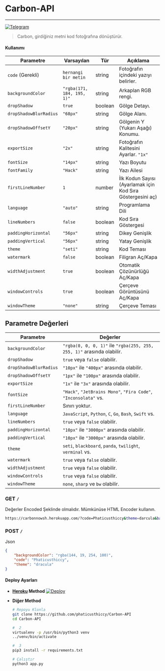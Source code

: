 # Carbon-API
---

[![Telegram](https://img.shields.io/badge/Telegram-Channel-pink)](https://t.me/phaticusthiccy)


> Carbon, girdiğiniz metni kod fotoğrafına dönüştürür.

#### Kullanımı

| Parametre              | Varsayılan                 | Tür     | Açıklama                                                     |
| ---------------------- | -------------------------- | ------- | ------------------------------------------------------------ |
| `code` (Gerekli)       | `hernangi bir metin`       | string  | Fotoğrafın içindeki yazıyı belirler.                         |
| `backgroundColor`      | `"rgba(171, 184, 195, 1)"` | string  | Arkaplan RGB rengi.                                          |
| `dropShadow`           | `true`                     | boolean | Gölge Detayı.                                                |
| `dropShadowBlurRadius` | `"68px"`                   | string  | Gölge Alanı.                                                 |
| `dropShadowOffsetY`    | `"20px"`                   | string  | Gölgenin Y (Yukarı Aşağı) Konumu.                            |
| `exportSize`           | `"2x"`                     | string  | Fotoğrafın Kalitesini Ayarlar. `"1x"` | `"2x"` | `"3x"`      |
| `fontSize`             | `"14px"`                   | string  | Yazı Boyutu                                                  |
| `fontFamily`           | `"Hack"`                   | string  | Yazı Ailesi                                                  |
| `firstLineNumber`      | `1`                        | number  | İlk Kodun Sayısı (Ayarlamak için Kod Sıra Göstergesini aç)   |
| `language`             | `"auto"`                   | string  | Programlama Dili                                             |
| `lineNumbers`          | `false`                    | boolean | Kod Sıra Göstergesi                                          |
| `paddingHorizontal`    | `"56px"`                   | string  | Dikey Genişlik                                               |
| `paddingVertical`      | `"56px"`                   | string  | Yatay Genişlik                                               |
| `theme`                | `"seti"`                   | string  | Kod Teması                                                   |
| `watermark`            | `false`                    | boolean | Filigran Aç/Kapa                                             | 
| `widthAdjustment`      | `true`                     | boolean | Otomatik Çözünürlüğü Aç/Kapa                                 |
| `windowControls`       | `true`                     | boolean | Çerçeve Görüntüsünü Aç/Kapa                                  |
| `windowTheme`          | `"none"`                   | string  | Çerçeve Teması                                               |

##

## Parametre Değerleri 

| Parametre              | Değerler                       |
| ---------------------- | -------------------------------|
| `backgroundColor`      | `"rgba(0, 0, 0, 1)"` ile `"rgba(255, 255, 255, 1)"` arasında olabilir. |
| `dropShadow`           | `true` veya `false` olabilir.                                 |
| `dropShadowBlurRadius` | `"10px"` ile `"400px"` arasında olabilir.                     |
| `dropShadowOffsetY`    | `"1px"` ile `"100px"` arasında olabilir.                      |
| `exportSize`           | `"1x"` ile `"3x"` arasında olabilir.                          |
| `fontSize`             | `"Hack"`, `"JetBrains Mono"`, `"Fira Code"`, `"Inconsolata"` vs. |
| `firstLineNumber`      | Sınırı yoktur.                                                |
| `language`             | `JavaScript`, `Python`, `C`, `Go`, `Bash`, `Swift` vs.        |
| `lineNumbers`          | `true` veya `false` olabilir.                                 |
| `paddingHorizontal`    | `"10px"` ile `"3000px"` arasında olabilir.                    |
| `paddingVertical`      | `"10px"` ile `"3000px"` arasında olabilir.                    |
| `theme`                | `seti`, `blackboard`, `panda`, `twilight`, `verminal` vs.     |
| `watermark`            | `true` veya `false` olabilir.                                 |
| `widthAdjustment`      | `true` veya `false` olabilir.                                 |
| `windowControls`       | `true` veya `false` olabilir.                                 |
| `windowTheme`          | `none`, `sharp` ve `bw` olabilir.                             |

### GET `/`

Değerler Encoded Şeklinde olmalıdır. Mümkünüse HTML Encoder kullanın.

```bash
https://carbonnowsh.herokuapp.com/?code=Phaticusthiccy&theme=darcula&backgroundColor=rgba(144, 19, 254, 100)
```

### POST `/`

Json

```json
{
    "backgroundColor": "rgba(144, 19, 254, 100)",
    "code": "Phaticusthiccy",
    "theme": "dracula"
}
```

#### Deploy Ayarları

* **[Heroku](https://www.heroku.com/) Method** 
  [![Deploy](https://www.herokucdn.com/deploy/button.svg)](https://heroku.com/deploy?template=https://github.com/phaticusthiccy/Carbon-API/tree/main)

* **Diğer Method** 

  ```bash
  # Repoyu Klonla
  git clone https://github.com/phaticusthiccy/Carbon-API
  cd Carbon-API

  #  2
  virtualenv -p /usr/bin/python3 venv
  ../venv/bin/activate

  #  3
  pip3 install -r requirements.txt

  # Çalıştır
  python3 app.py
  ```
